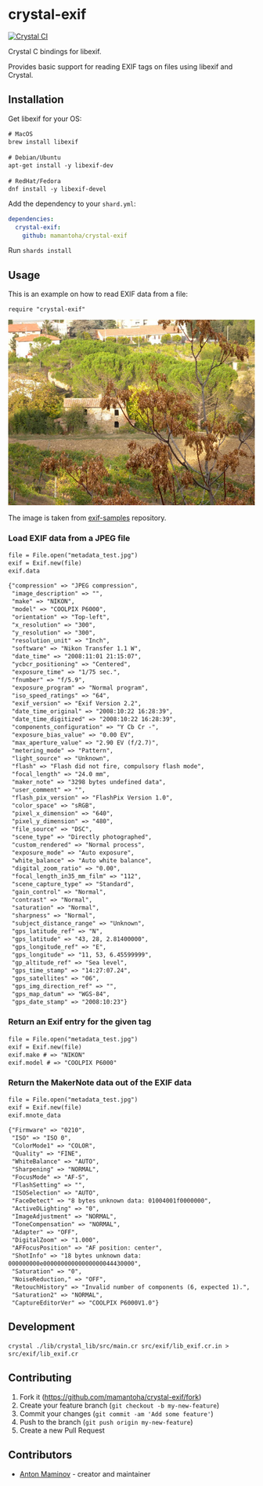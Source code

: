 # crystal-exif

[![Crystal CI](https://github.com/mamantoha/crystal-exif/actions/workflows/crystal.yml/badge.svg)](https://github.com/mamantoha/crystal-exif/actions/workflows/crystal.yml)

Crystal C bindings for libexif.

Provides basic support for reading EXIF tags on files using libexif and Crystal.

## Installation

Get libexif for your OS:

```
# MacOS
brew install libexif

# Debian/Ubuntu
apt-get install -y libexif-dev

# RedHat/Fedora
dnf install -y libexif-devel
```

Add the dependency to your `shard.yml`:

```yaml
dependencies:
  crystal-exif:
    github: mamantoha/crystal-exif
```

Run `shards install`

## Usage

This is an example on how to read EXIF data from a file:

```crystal
require "crystal-exif"
```

![metadata_test.jpg](/spec/fixtures/metadata_test.jpg)

The image is taken from [exif-samples](https://github.com/ianare/exif-samples) repository.

### Load EXIF data from a JPEG file

```crystal
file = File.open("metadata_test.jpg")
exif = Exif.new(file)
exif.data
```

```crystal
{"compression" => "JPEG compression",
 "image_description" => "",
 "make" => "NIKON",
 "model" => "COOLPIX P6000",
 "orientation" => "Top-left",
 "x_resolution" => "300",
 "y_resolution" => "300",
 "resolution_unit" => "Inch",
 "software" => "Nikon Transfer 1.1 W",
 "date_time" => "2008:11:01 21:15:07",
 "ycbcr_positioning" => "Centered",
 "exposure_time" => "1/75 sec.",
 "fnumber" => "f/5.9",
 "exposure_program" => "Normal program",
 "iso_speed_ratings" => "64",
 "exif_version" => "Exif Version 2.2",
 "date_time_original" => "2008:10:22 16:28:39",
 "date_time_digitized" => "2008:10:22 16:28:39",
 "components_configuration" => "Y Cb Cr -",
 "exposure_bias_value" => "0.00 EV",
 "max_aperture_value" => "2.90 EV (f/2.7)",
 "metering_mode" => "Pattern",
 "light_source" => "Unknown",
 "flash" => "Flash did not fire, compulsory flash mode",
 "focal_length" => "24.0 mm",
 "maker_note" => "3298 bytes undefined data",
 "user_comment" => "",
 "flash_pix_version" => "FlashPix Version 1.0",
 "color_space" => "sRGB",
 "pixel_x_dimension" => "640",
 "pixel_y_dimension" => "480",
 "file_source" => "DSC",
 "scene_type" => "Directly photographed",
 "custom_rendered" => "Normal process",
 "exposure_mode" => "Auto exposure",
 "white_balance" => "Auto white balance",
 "digital_zoom_ratio" => "0.00",
 "focal_length_in35_mm_film" => "112",
 "scene_capture_type" => "Standard",
 "gain_control" => "Normal",
 "contrast" => "Normal",
 "saturation" => "Normal",
 "sharpness" => "Normal",
 "subject_distance_range" => "Unknown",
 "gps_latitude_ref" => "N",
 "gps_latitude" => "43, 28, 2.81400000",
 "gps_longitude_ref" => "E",
 "gps_longitude" => "11, 53, 6.45599999",
 "gp_altitude_ref" => "Sea level",
 "gps_time_stamp" => "14:27:07.24",
 "gps_satellites" => "06",
 "gps_img_direction_ref" => "",
 "gps_map_datum" => "WGS-84",
 "gps_date_stamp" => "2008:10:23"}
```

### Return an Exif entry for the given tag

```crystal
file = File.open("metadata_test.jpg")
exif = Exif.new(file)
exif.make # => "NIKON"
exif.model # => "COOLPIX P6000"
```

### Return the MakerNote data out of the EXIF data

```crystal
file = File.open("metadata_test.jpg")
exif = Exif.new(file)
exif.mnote_data
```

```crystal
{"Firmware" => "0210",
 "ISO" => "ISO 0",
 "ColorMode1" => "COLOR",
 "Quality" => "FINE",
 "WhiteBalance" => "AUTO",
 "Sharpening" => "NORMAL",
 "FocusMode" => "AF-S",
 "FlashSetting" => "",
 "ISOSelection" => "AUTO",
 "FaceDetect" => "8 bytes unknown data: 01004001f0000000",
 "ActiveDLighting" => "0",
 "ImageAdjustment" => "NORMAL",
 "ToneCompensation" => "NORMAL",
 "Adapter" => "OFF",
 "DigitalZoom" => "1.000",
 "AFFocusPosition" => "AF position: center",
 "ShotInfo" => "18 bytes unknown data: 000000000e00000000000000000044430000",
 "Saturation" => "0",
 "NoiseReduction," => "OFF",
 "RetouchHistory" => "Invalid number of components (6, expected 1).",
 "Saturation2" => "NORMAL",
 "CaptureEditorVer" => "COOLPIX P6000V1.0"}
```

## Development

```
crystal ./lib/crystal_lib/src/main.cr src/exif/lib_exif.cr.in > src/exif/lib_exif.cr
```

## Contributing

1. Fork it (<https://github.com/mamantoha/crystal-exif/fork>)
2. Create your feature branch (`git checkout -b my-new-feature`)
3. Commit your changes (`git commit -am 'Add some feature'`)
4. Push to the branch (`git push origin my-new-feature`)
5. Create a new Pull Request

## Contributors

- [Anton Maminov](https://github.com/mamantoha) - creator and maintainer
